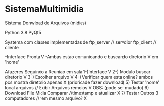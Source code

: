 # SistemaMultimidia
Sistema Donwload de Arquivos (midias) 


Python 3.8
PyQt5


Systema  com classes implementadas de  ftp_server  // servdior
ftp_client  // cliente

-Interface Pronta V
-Ambas estao comunicando e buscando diretorio V  em 'home'

Afazeres Seguindo a Reuniao em sala
1-)Interface V
2-) Modulo buscar diretorio  V
3-) Escolher arquivo  V
4-) Verificar quem esta online?  ambos pcs mostra diretorio apenas X (prioridade fazer download)
5) Testar 'home' local arquivos // Exibir Arquivos remotos V OBS: (pode ser mudado)
6) Download File Midia Comparar //timestamp e atualizar  X
7) Testar Outros 3 computadores // tem mesmo arquivo? X
